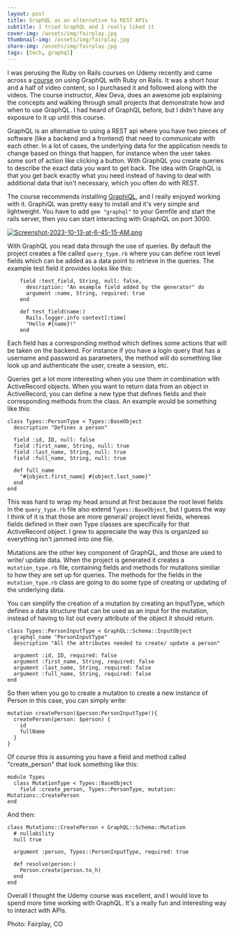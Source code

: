 ```yaml
---
layout: post
title: GraphQL as an alternative to REST APIs
subtitle: I tried GraphQL and I really liked it
cover-img: /assets/img/fairplay.jpg
thumbnail-img: /assets/img/fairplay.jpg
share-img: /assets/img/fairplay.jpg
tags: [tech, graphql]
---
```


I was perusing the Ruby on Rails courses on Udemy recently and came across a [course](https://www.udemy.com/course/basics-of-graphql-with-ruby-on-rails/) on using GraphQL with Ruby on Rails. It was a short hour and a half of video content, so I purchased it and followed along with the videos. The course instructor, Alex Deva, does an awesome job explaining the concepts and walking through small projects that demonstrate how and when to use GraphQL. I had heard of GraphQL before, but I didn't have any exposure to it up until this course. 

GraphQL is an alternative to using a REST api where you have two pieces of software (like a backend and a frontend) that need to communicate with each other. In a lot of cases, the underlying data for the application needs to change based on things that happen, for instance when the user takes some sort of action like clicking a button. With GraphQL you create queries to describe the exact data you want to get back. The idea with GraphQL is that you get back exactly what you need instead of having to deal with additional data that isn't necessary, which you often do with REST.

The course recommends installing [GraphiQL](https://github.com/graphql/graphiql), and I really enjoyed working with it. GraphiQL was pretty easy to install and it's very simple and lightweight. You have to add ```gem "graphql"``` to your Gemfile and start the rails server, then you can start interacting with GraphiQL on port 3000.

[![Screenshot-2023-10-13-at-6-45-15-AM.png](https://i.postimg.cc/YqQGpc7D/Screenshot-2023-10-13-at-6-45-15-AM.png)](https://postimg.cc/SJNNrvJc)

With GraphQL you read data through the use of queries. By default the project creates a file called ```query_type.rb``` where you can define root level fields which can be added as a data point to retrieve in the queries. The example test field it provides looks like this:
```
    field :test_field, String, null: false,
      description: "An example field added by the generator" do
      argument :name, String, required: true
    end

    def test_field(name:)
      Rails.logger.info context[:time]
      "Hello #{name}!"
    end
```
Each field has a corresponding method which defines some actions that will be taken on the backend. For instance if you have a login query that has a username and password as parameters, the method will do something like look up and authenticate the user, create a session, etc.

Queries get a lot more interesting when you use them in combination with ActiveRecord objects. When you want to return data from an object in ActiveRecord, you can define a new type that defines fields and their corresponding methods from the class. An example would be something like this:
```
class Types::PersonType < Types::BaseObject
  description "Defines a person"

  field :id, ID, null: false
  field :first_name, String, null: true
  field :last_name, String, null: true
  field :full_name, String, null: true

  def full_name
    "#{object.first_name} #{object.last_name}"
  end
end
```

This was hard to wrap my head around at first because the root level fields in the ```query_type.rb``` file also extend ```Types::BaseObject```, but I guess the way I think of it is that those are more general/ project level fields, whereas fields defined in their own Type classes are specifically for that ActiveRecord object. I grew to appreciate the way this is organized so everything isn't jammed into one file.

Mutations are the other key component of GraphQL, and those are used to write/ update data. When the project is generated it creates a ```mutation_type.rb``` file, containing fields and methods for mutations similiar to how they are set up for queries. The methods for the fields in the ```mutation_type.rb``` class are going to do some type of creating or updating of the underlying data.

You can simplify the creation of a mutation by creating an InputType, which defines a data structure that can be used as an input for the mutation, instead of having to list out every attribute of the object it should return.

```
class Types::PersonInputType < GraphQL::Schema::InputObject
  graphql_name "PersonInputType"
  description "All the attributes needed to create/ update a person"

  argument :id, ID, required: false
  argument :first_name, String, required: false
  argument :last_name, String, required: false
  argument :full_name, String, required: false
end
```
So then when you go to create a mutation to create a new instance of Person in this case, you can simply write:
```
mutation createPerson($person:PersonInputType!){
  createPerson(person: $person) {
    id
    fullName
  }
}
```
Of course this is assuming you have a field and method called "create_person" that look something like this:
```
module Types
  class MutationType < Types::BaseObject
    field :create_person, Types::PersonType, mutation: Mutations::CreatePerson
end
```
And then:
```
class Mutations::CreatePerson < GraphQL::Schema::Mutation
  # nullability
  null true

  argument :person, Types::PersonInputType, required: true

  def resolve(person:)
    Person.create(person.to_h)
  end
end
```

Overall I thought the Udemy course was excellent, and I would love to spend more time working with GraphQL. It's a really fun and interesting way to interact with APIs.

Photo: Fairplay, CO